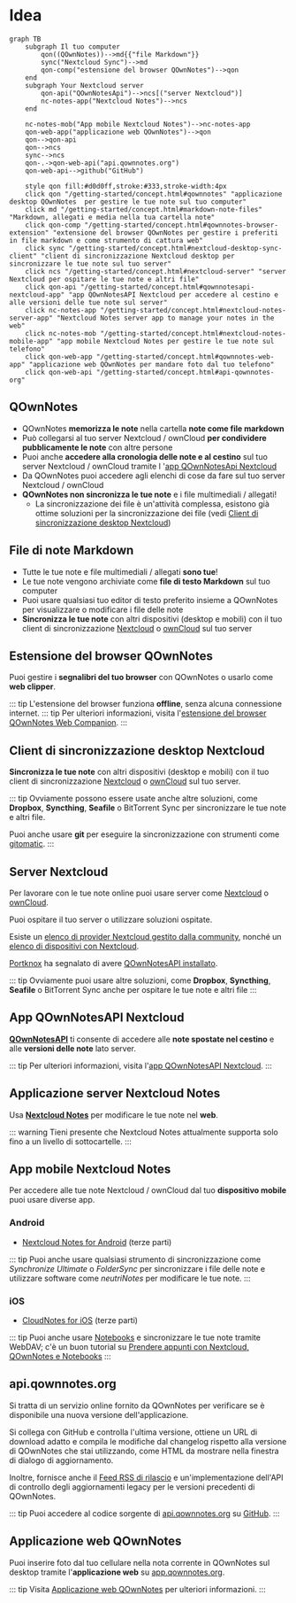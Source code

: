 # Idea

```mermaid
graph TB
    subgraph Il tuo computer
        qon((QOwnNotes))-->md{{"file Markdown"}}
        sync("Nextcloud Sync")-->md
        qon-comp("estensione del browser QOwnNotes")-->qon
    end
    subgraph Your Nextcloud server
        qon-api("QOwnNotesApi")-->ncs[("server Nextcloud")]
        nc-notes-app("Nextcloud Notes")-->ncs
    end

    nc-notes-mob("App mobile Nextcloud Notes")-->nc-notes-app
    qon-web-app("applicazione web QOwnNotes")-->qon
    qon-->qon-api
    qon-->ncs
    sync-->ncs
    qon-.->qon-web-api("api.qownnotes.org")
    qon-web-api-->github("GitHub")

    style qon fill:#d0d0ff,stroke:#333,stroke-width:4px
    click qon "/getting-started/concept.html#qownnotes" "applicazione desktop QOwnNotes  per gestire le tue note sul tuo computer"
    click md "/getting-started/concept.html#markdown-note-files" "Markdown, allegati e media nella tua cartella note"
    click qon-comp "/getting-started/concept.html#qownnotes-browser-extension" "extensione del browser QOwnNotes per gestire i preferiti in file markdown e come strumento di cattura web"
    click sync "/getting-started/concept.html#nextcloud-desktop-sync-client" "client di sincronizzazione Nextcloud desktop per sincronizzare le tue note sul tuo server"
    click ncs "/getting-started/concept.html#nextcloud-server" "server Nextcloud per ospitare le tue note e altri file"
    click qon-api "/getting-started/concept.html#qownnotesapi-nextcloud-app" "app QOwnNotesAPI Nextcloud per accedere al cestino e alle versioni delle tue note sul server"
    click nc-notes-app "/getting-started/concept.html#nextcloud-notes-server-app" "Nextcloud Notes server app to manage your notes in the web"
    click nc-notes-mob "/getting-started/concept.html#nextcloud-notes-mobile-app" "app mobile Nextcloud Notes per gestire le tue note sul telefono"
    click qon-web-app "/getting-started/concept.html#qownnotes-web-app" "applicazione web QOwnNotes per mandare foto dal tuo telefono"
    click qon-web-api "/getting-started/concept.html#api-qownnotes-org"
```

## QOwnNotes

- QOwnNotes **memorizza le note** nella cartella **note come file markdown**
- Può collegarsi al tuo server Nextcloud / ownCloud **per condividere pubblicamente le note** con altre persone
- Puoi anche **accedere alla cronologia delle note e al cestino** sul tuo server Nextcloud / ownCloud tramite l '[app QOwnNotesApi Nextcloud](#qownnotesapi-nextcloud-app)
- Da QOwnNotes puoi accedere agli elenchi di cose da fare sul tuo server Nextcloud / ownCloud
- **QOwnNotes non sincronizza le tue note** e i file multimediali / allegati!
    - La sincronizzazione dei file è un'attività complessa, esistono già ottime soluzioni per la sincronizzazione dei file (vedi [Client di sincronizzazione desktop Nextcloud](#nextcloud-desktop-sync-client))


## File di note Markdown

- Tutte le tue note e file multimediali / allegati **sono tue**!
- Le tue note vengono archiviate come **file di testo Markdown** sul tuo computer
- Puoi usare qualsiasi tuo editor di testo preferito insieme a QOwnNotes per visualizzare o modificare i file delle note
- **Sincronizza le tue note** con altri dispositivi (desktop e mobili) con il tuo client di sincronizzazione [Nextcloud](https://nextcloud.com/) o [ownCloud](https://owncloud.org/) sul tuo server


## Estensione del browser QOwnNotes

Puoi gestire i **segnalibri del tuo browser** con QOwnNotes o usarlo come **web clipper**.

::: tip
L'estensione del browser funziona **offline**, senza alcuna connessione internet. ::: tip
Per ulteriori informazioni, visita l'[estensione del browser QOwnNotes Web Companion](browser-extension.md).
:::

## Client di sincronizzazione desktop Nextcloud

**Sincronizza le tue note** con altri dispositivi (desktop e mobili) con il tuo client di sincronizzazione [Nextcloud](https://nextcloud.com/) o [ownCloud](https://owncloud.org/) sul tuo server.

::: tip
Ovviamente possono essere usate anche altre soluzioni, come **Dropbox**, **Syncthing**, **Seafile** o BitTorrent Sync per sincronizzare le tue note e altri file.

Puoi anche usare **git** per eseguire la sincronizzazione con strumenti come [gitomatic](https://github.com/muesli/gitomatic/).
:::

## Server Nextcloud

Per lavorare con le tue note online puoi usare server come [Nextcloud](https://nextcloud.com/) o [ownCloud](https://owncloud.org/).

Puoi ospitare il tuo server o utilizzare soluzioni ospitate.

Esiste un [elenco di provider Nextcloud gestito dalla community](https://github.com/nextcloud/providers#providers), nonché un [elenco di dispositivi con Nextcloud](https://nextcloud.com/devices/).

[Portknox](https://portknox.net) ha segnalato di avere [QOwnNotesAPI installato](https://portknox.net/en/app_listing).

::: tip
Ovviamente puoi usare altre soluzioni, come **Dropbox**, **Syncthing**, **Seafile** o BitTorrent Sync anche per ospitare le tue note e altri file
:::

## App QOwnNotesAPI Nextcloud

[**QOwnNotesAPI**](https://github.com/pbek/qownnotesapi) ti consente di accedere alle **note spostate nel cestino** e alle **versioni delle note** lato server.

::: tip
Per ulteriori informazioni, visita l'[app QOwnNotesAPI Nextcloud](qownnotesapi.md).
:::

## Applicazione server Nextcloud Notes

Usa [**Nextcloud Notes**](https://github.com/nextcloud/notes) per modificare le tue note nel **web**.

::: warning
Tieni presente che Nextcloud Notes attualmente supporta solo fino a un livello di sottocartelle.
:::

## App mobile Nextcloud Notes

Per accedere alle tue note Nextcloud / ownCloud dal tuo **dispositivo mobile** puoi usare diverse app.

### Android

- [Nextcloud Notes for Android](https://play.google.com/store/apps/details?id=it.niedermann.owncloud.notes) (terze parti)

::: tip
Puoi anche usare qualsiasi strumento di sincronizzazione come *Synchronize Ultimate* o *FolderSync* per sincronizzare i file delle note e utilizzare software come *neutriNotes* per modificare le tue note.
:::

### iOS

- [CloudNotes for iOS](https://itunes.apple.com/de/app/cloudnotes-owncloud-notes/id813973264?mt=8) (terze parti)

::: tip
Puoi anche usare [Notebooks](https://itunes.apple.com/us/app/notebooks-write-and-organize/id780438662) e sincronizzare le tue note tramite WebDAV; c'è un buon tutorial su [Prendere appunti con Nextcloud, QOwnNotes e Notebooks](https://lifemeetscode.com/blog/taking-notes-with-nextcloud-qownnotes-and-notebooks)
:::

## api.qownnotes.org

Si tratta di un servizio online fornito da QOwnNotes per verificare se è disponibile una nuova versione dell'applicazione.

Si collega con GitHub e controlla l'ultima versione, ottiene un URL di download adatto e compila le modifiche dal changelog rispetto alla versione di QOwnNotes che stai utilizzando, come HTML da mostrare nella finestra di dialogo di aggiornamento.

Inoltre, fornisce anche il [Feed RSS di rilascio](http://api.qownnotes.org/rss/app-releases) e un'implementazione dell'API di controllo degli aggiornamenti legacy per le versioni precedenti di QOwnNotes.

::: tip
Puoi accedere al codice sorgente di [api.qownnotes.org](https://api.qownnotes.org) su [GitHub](https://github.com/qownnotes/api).
:::

## Applicazione web QOwnNotes

Puoi inserire foto dal tuo cellulare nella nota corrente in QOwnNotes sul desktop tramite l'**applicazione web** su [app.qownnotes.org](https://app.qownnotes.org/).

::: tip
Visita [Applicazione web QOwnNotes](web-app.md) per ulteriori informazioni.
:::
